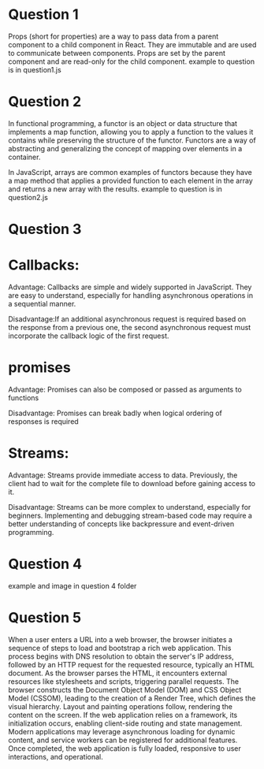 # Question 1 
Props (short for properties) are a way to pass data from a parent component to a child component in React. They are immutable and are used to communicate between components. Props are set by the parent component and are read-only for the child component. 
example to question is in question1.js 

# Question 2

In functional programming, a functor is an object or data structure that implements a map function, allowing you to apply a function to the values it contains while preserving the structure of the functor. Functors are a way of abstracting and generalizing the concept of mapping over elements in a container.

In JavaScript, arrays are common examples of functors because they have a map method that applies a provided function to each element in the array and returns a new array with the results.
example to question is in question2.js 

# Question 3
# Callbacks:

Advantage: Callbacks are simple and widely supported in JavaScript. They are easy to understand, especially for handling asynchronous operations in a sequential manner.

Disadvantage:If an additional asynchronous request is required based on the response from a previous one, the second asynchronous request must incorporate the callback logic of the first request.

# promises
Advantage: Promises can also be composed or passed as arguments to functions

Disadvantage: Promises can break badly when logical ordering of responses is required

# Streams:
Advantage: Streams provide immediate access to data. Previously, the client had to wait for the complete file to download before gaining access to it.

Disadvantage: Streams can be more complex to understand, especially for beginners. Implementing and debugging stream-based code may require a better understanding of concepts like backpressure and event-driven programming.

# Question 4

example and image in question 4 folder 

# Question 5

When a user enters a URL into a web browser, the browser initiates a sequence of steps to load and bootstrap a rich web application. This process begins with DNS resolution to obtain the server's IP address, followed by an HTTP request for the requested resource, typically an HTML document. As the browser parses the HTML, it encounters external resources like stylesheets and scripts, triggering parallel requests. The browser constructs the Document Object Model (DOM) and CSS Object Model (CSSOM), leading to the creation of a Render Tree, which defines the visual hierarchy. Layout and painting operations follow, rendering the content on the screen. If the web application relies on a framework, its initialization occurs, enabling client-side routing and state management. Modern applications may leverage asynchronous loading for dynamic content, and service workers can be registered for additional features. Once completed, the web application is fully loaded, responsive to user interactions, and operational.
